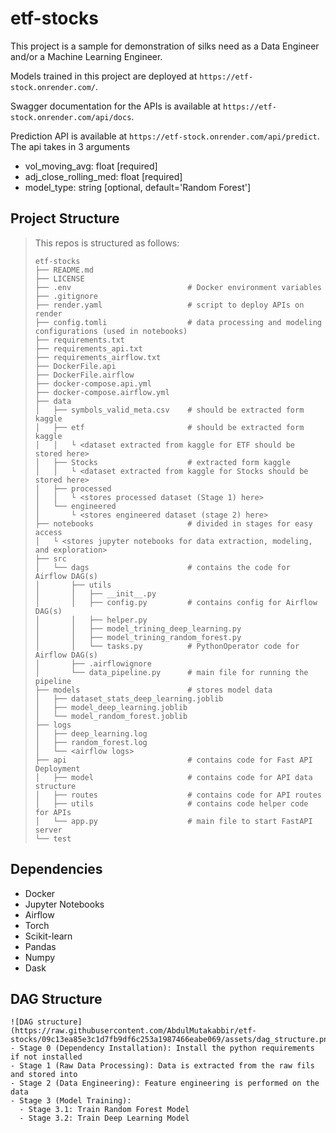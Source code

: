 # etf-stocks

This project is a sample for demonstration of silks need as a Data Engineer and/or a Machine Learning Engineer.

Models trained in this project are deployed at `https://etf-stock.onrender.com/`. 

Swagger documentation for the APIs is available at `https://etf-stock.onrender.com/api/docs`. 

Prediction API is available at `https://etf-stock.onrender.com/api/predict`. The api takes in 3 arguments 
* vol_moving_avg: float [required]
* adj_close_rolling_med: float [required]
* model_type: string [optional, default='Random Forest']

## Project Structure
> This repos is structured as follows: 
> ```
> etf-stocks
> ├── README.md
> ├── LICENSE
> ├── .env                          # Docker environment variables 
> ├── .gitignore
> ├── render.yaml                   # script to deploy APIs on render
> ├── config.tomli                  # data processing and modeling configurations (used in notebooks)
> ├── requirements.txt
> ├── requirements_api.txt
> ├── requirements_airflow.txt
> ├── DockerFile.api 
> ├── DockerFile.airflow
> ├── docker-compose.api.yml
> ├── docker-compose.airflow.yml
> ├── data
> │   ├── symbols_valid_meta.csv    # should be extracted form kaggle
> │   ├── etf                       # should be extracted form kaggle
> │   │   └ <dataset extracted from kaggle for ETF should be stored here>
> │   ├── Stocks                    # extracted form kaggle
> │   │   └ <dataset extracted from kaggle for Stocks should be stored here>
> │   ├── processed
> │   │   └ <stores processed dataset (Stage 1) here>
> │   └── engineered 
> │       └ <stores engineered dataset (stage 2) here>
> ├── notebooks                     # divided in stages for easy access 
> │   └ <stores jupyter notebooks for data extraction, modeling, and exploration>
> ├── src
> │   └── dags                      # contains the code for Airflow DAG(s)
> │       ├── utils
> │       │   ├── __init__.py
> │       │   ├── config.py         # contains config for Airflow DAG(s)
> │       │   ├── helper.py
> │       │   ├── model_trining_deep_learning.py
> │       │   ├── model_trining_random_forest.py
> │       │   └── tasks.py          # PythonOperator code for Airflow DAG(s)
> │       ├── .airflowignore
> │       └── data_pipeline.py      # main file for running the pipeline
> ├── models                        # stores model data 
> │   ├── dataset_stats_deep_learning.joblib
> │   ├── model_deep_learning.joblib
> │   └── model_random_forest.joblib
> ├── logs
> │   ├── deep_learning.log
> │   ├── random_forest.log
> │   └── <airflow logs>
> ├── api                           # contains code for Fast API Deployment
> │   ├── model                     # contains code for API data structure
> │   ├── routes                    # contains code for API routes
> │   ├── utils                     # contains code helper code for APIs
> │   └── app.py                    # main file to start FastAPI server
> └── test
> ```
>  

## Dependencies
* Docker
* Jupyter Notebooks
* Airflow
* Torch
* Scikit-learn
* Pandas
* Numpy
* Dask

## DAG Structure

```
![DAG structure](https://raw.githubusercontent.com/AbdulMutakabbir/etf-stocks/09c13ea85e3c1d7fb9df6c253a1987466eabe069/assets/dag_structure.png)
- Stage 0 (Dependency Installation): Install the python requirements if not installed
- Stage 1 (Raw Data Processing): Data is extracted from the raw fils and stored into 
- Stage 2 (Data Engineering): Feature engineering is performed on the data 
- Stage 3 (Model Training):
  - Stage 3.1: Train Random Forest Model
  - Stage 3.2: Train Deep Learning Model
```
   
